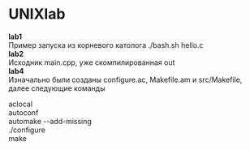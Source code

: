 # UNIXlab
**lab1**   
Пример запуска из корневого католога ./bash.sh hello.c  
**lab2**     
Исходник main.cpp, уже скомпилированная out  
**lab4**      
Изначально были созданы configure.ac, Makefile.am и src/Makefile, далее следующие команды    
  
aclocal  
autoconf  
automake --add-missing  
./configure  
make  
